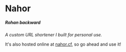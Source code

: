 # Nahor

##### Rohan backward

*A custom URL shortener I built for personal use.*

It's also hosted online at [nahor.cf](nahor.cf), so go ahead and use it!